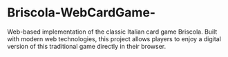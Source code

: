# Briscola-WebCardGame-
Web-based implementation of the classic Italian card game Briscola. Built with modern web technologies, this project allows players to enjoy a digital version of this traditional game directly in their browser.
